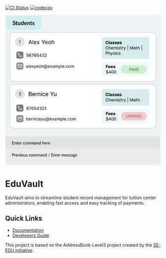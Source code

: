 [![CI Status](https://github.com/AY2425S1-CS2103T-W08-2/tp/workflows/Java%20CI/badge.svg)](https://github.com/AY2425S1-CS2103T-W08-2/tp/actions)
[![codecov](https://codecov.io/github/AY2425S1-CS2103T-W08-2/tp/graph/badge.svg?token=1LWE987C3X)](https://codecov.io/github/AY2425S1-CS2103T-W08-2/tp)

![Ui](docs/images/Ui.png)

# EduVault
EduVault aims to streamline student record management for tuition center administrators, enabling fast access and easy
tracking of payments.

## Quick Links

- [Documentation](https://ay2425s1-cs2103t-w08-2.github.io/tp/)
- [Developers Guide](https://ay2425s1-cs2103t-w08-2.github.io/tp/DeveloperGuide.html)

This project is based on the AddressBook-Level3 project created by the [SE-EDU initiative](https://se-education.org).
